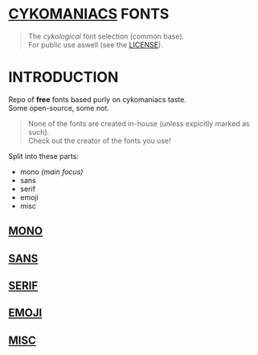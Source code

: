 # [CYKOMANIACS](https://github.com/cykomaniacs) FONTS

> The *cykological* font selection (common base).\
> For public use aswell (see the [LICENSE](LICENSE)).

# INTRODUCTION

Repo of **free** fonts based purly on cykomaniacs taste.\
Some open-source, some not.

> None of the fonts are created in-house (unless expicitly marked as such).\
> Check out the creator of the fonts you use!

Split into these parts:

- mono *(main focus)*
- sans
- serif
- emoji
- misc

## [MONO](https://github.com/cyko-hub/fonts-mono)

## [SANS](https://github.com/cyko-hub/fonts-sans)

## [SERIF](https://github.com/cyko-hub/fonts-serif)

## [EMOJI](https://github.com/cyko-hub/fonts-emoji)

## [MISC](https://github.com/cyko-hub/fonts-misc)
